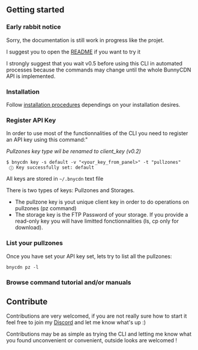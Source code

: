 ## Getting started

### Early rabbit notice
Sorry, the documentation is still work in progress like the projet.

I suggest you to open the [README](https://github.com/DKFN/bunnycdn-cli/blob/master/README.md) if you want to try it

I strongly suggest that you wait v0.5 before using this CLI in automated processes because the commands may change until the whole BunnyCDN API is implemented.

### Installation
Follow [installation procedures](https://dkfn.github.io/bunnycdn-cli/docs/install) dependings on your installation desires.

### Register API Key
In order to use most of the functionnalities of the CLI you need to register an API key using this command:"

*Pullzones key type wil be renamed to client_key (v0.2)*

```console 
$ bnycdn key -s default -v "<your_key_from_panel>" -t "pullzones"
 ⓘ Key successfully set: default
```

All keys are stored in `~/.bnycdn` text file

There is two types of keys: Pullzones and Storages.
* The pullzone key is yout unique client key in order to do operations on pullzones (pz command)
* The storage key is the FTP Password of your storage. If you provide a read-only key you will have limitted fonctionnalities (ls, cp only for download).

### List your pullzones

Once you have set your API  key set, lets try to list all the pullzones:

```console
bnycdn pz -l
```

### Browse command tutorial and/or manuals

## Contribute
Contributions are very welcomed, if you are not really sure how to start it feel free to join my [Discord](https://discord.gg/m6Hewcx) and let me know what's up :)

Contributions may be as simple as trying the CLI and letting me know what you found unconvenient or convenient, outside looks are welcomed !

